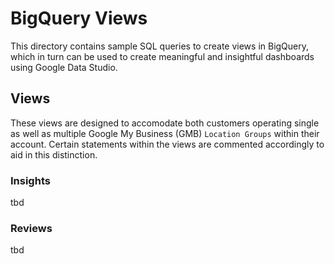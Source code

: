 # BigQuery Views

This directory contains sample SQL queries to create views in BigQuery, which in turn can be used to create meaningful and insightful dashboards using Google Data Studio.

## Views

These views are designed to accomodate both customers operating single as well as multiple Google My Business (GMB) `Location Groups` within their account. Certain statements within the views are commented accordingly to aid in this distinction.

### Insights

tbd

### Reviews

tbd
